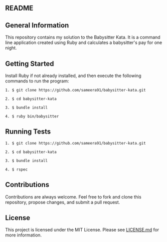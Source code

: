 ## README

## General Information 

This repository contains my solution to the Babysitter Kata. It is a command line application created using Ruby and calculates a babysitter's pay for one night.

## Getting Started

Install Ruby if not already installed, and then execute the following commands to run the program:

```
1. $ git clone https://github.com/sameera91/babysitter-kata.git

2. $ cd babysitter-kata

3. $ bundle install

4. $ ruby bin/babysitter

```

## Running Tests 

```
1. $ git clone https://github.com/sameera91/babysitter-kata.git

2. $ cd babysitter-kata

3. $ bundle install

4. $ rspec

```

## Contributions 

Contributions are always welcome. Feel free to fork and clone this repository, propose changes, and submit a pull request.

## License

This project is licensed under the MIT License. Please see [LICENSE.md](LICENSE.md) for more information.